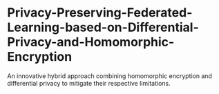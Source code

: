 # Privacy-Preserving-Federated-Learning-based-on-Differential-Privacy-and-Homomorphic-Encryption
An innovative hybrid approach combining homomorphic encryption and differential privacy to mitigate their respective limitations.
